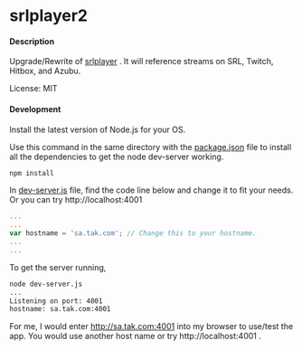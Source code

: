 srlplayer2
=========

#### Description
Upgrade/Rewrite of [srlplayer](https://github.com/tadachi/srlplayer) . It will reference streams on SRL, Twitch, Hitbox, and Azubu.

License: MIT


#### Development

Install the latest version of Node.js for your OS.

Use this command in the same directory with the [package.json](https://github.com/tadachi/multitwitchchat/blob/master/package.json) file to install all the dependencies to get the node dev-server working.

```bash
npm install
```

In [dev-server.js](https://github.com/tadachi/srlplayer/blob/master/dev-server.js) file, find the code line below and change it to fit your needs. Or you can try http://localhost:4001

```javascript
...
...
var hostname = 'sa.tak.com'; // Change this to your hostname.
...
...
```

To get the server running,

```bash
node dev-server.js
...
Listening on port: 4001
hostname: sa.tak.com:4001
```

For me, I would enter http://sa.tak.com:4001 into my browser to use/test the app. You would use another host name or try http://localhost:4001 .
